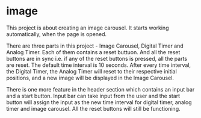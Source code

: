 # image

This project is about creating an image carousel. It starts working automatically, when the page is opened.

There are three parts in this project - Image Carousel, Digital Timer and Analog Timer. Each of them contains a reset buttuon. And all the reset buttons are in sync i.e. if any of the reset buttons is pressed, all the parts are reset. The default time interval is 10 seconds. After every time interval, the Digital Timer, the Analog Timer will reset to their respective initial positions, and a new image will be displayed in the Image Carousel.

There is one more feature in the header section which contains an input bar and a start button. Input bar can take input from the user and the start button will assign the input as the new time interval for digital timer,  analog timer and image carousel. All the reset buttons will still be functioning.

